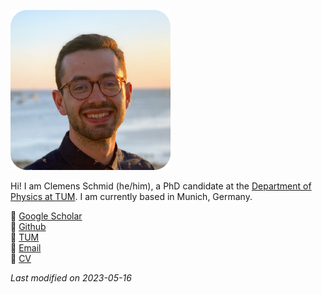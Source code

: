 ![](pic.png)

Hi! I am Clemens Schmid (he/him), a PhD candidate at the [Department of Physics at TUM](https://www.ph.nat.tum.de/en/e17/home/). I am currently based in Munich, Germany.

🔗 [Google Scholar](https://scholar.google.com/citations?user=pdftypEAAAAJ&hl=de)   
🔗 [Github](https://github.com/clemisch)   
🔗 [TUM](https://www.ph.nat.tum.de/e17/people/clemens-schmid/)   
📧 [Email](mailto:cschmid@tuta.io)   
📃 [CV](CV.pdf)

_Last modified on 2023-05-16_
